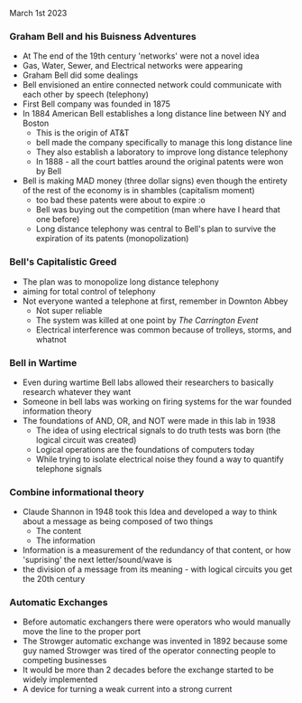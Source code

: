 March 1st 2023

### Graham Bell and his Buisness Adventures

- At The end of the 19th century 'networks' were not a novel idea
-  Gas, Water, Sewer, and Electrical networks were appearing
- Graham Bell did some dealings
- Bell envisioned an entire connected network could communicate with each other by speech (telephony)
- First Bell company was founded in 1875
-  In 1884 American Bell establishes a long distance line between NY and Boston
	- This is the origin of AT&T
	- bell made the company specifically to manage this long distance line
	- They also establish a laboratory to improve long distance telephony
	- In 1888 - all the court battles around the original patents were won by Bell
- Bell is making MAD money (three dollar signs) even though the entirety of the rest of the economy is in shambles (capitalism moment)
	- too bad these patents were about to expire :o
	- Bell was buying out the competition (man where have I heard that one before)
	- Long distance telephony was central to Bell's plan to survive the expiration of its patents (monopolization)

### Bell's Capitalistic Greed
- The plan was to monopolize long distance telephony
-  aiming for total control of telephony 
- Not everyone wanted a telephone at first, remember in Downton Abbey
	- Not super reliable
	- The system was killed at one point by *The Carrington Event*
	- Electrical interference was common because of trolleys, storms, and whatnot

### Bell in Wartime
- Even during wartime Bell labs allowed their researchers to basically research whatever they want
- Someone in bell labs was working on firing systems for the war founded information theory
- The foundations of AND, OR, and NOT were made in this lab in 1938
	- The idea of using electrical signals to do truth tests was born (the logical circuit was created)
	- Logical operations are the foundations of computers today
	- While trying to isolate electrical noise they found a way to quantify telephone signals

### Combine informational theory
- Claude Shannon in 1948 took this Idea and developed a way to think about a message as being composed of two things
	- The content
	- The information
- Information is a measurement of the redundancy of that content, or how 'suprising' the next letter/sound/wave is
- the division of a message from its meaning - with logical circuits you get the 20th century

### Automatic Exchanges
- Before automatic exchangers there were operators who would manually move the line to the proper port
- The Strowger automatic exchange was invented in 1892 because some guy named Strowger was tired of the operator connecting people to competing businesses
- It would be more than 2 decades before the exchange started to be widely implemented
- A device for turning a weak current into a strong current